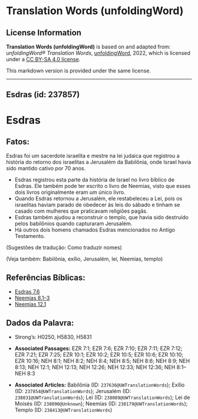# Translation Words (unfoldingWord)

## License Information

**Translation Words (unfoldingWord)** is based on and adapted from: _unfoldingWord® Translation Words_, [unfoldingWord](https://unfoldingword.org/utw), 2022, which is licensed under a [CC BY-SA 4.0 license](https://creativecommons.org/licenses/by-sa/4.0/legalcode.en).

This markdown version is provided under the same license.



--------------------------------

## Esdras (id: 237857)

Esdras
======

Fatos:
------

Esdras foi um sacerdote israelita e mestre na lei judaica que registrou a história do retorno dos israelitas a Jerusalém da Babilônia, onde Israel havia sido mantido cativo por 70 anos.

* Esdras registrou esta parte da história de Israel no livro bíblico de Esdras. Ele também pode ter escrito o livro de Neemias, visto que esses dois livros originalmente eram um único livro.
* Quando Esdras retornou a Jerusalém, ele restabeleceu a Lei, pois os israelitas haviam parado de obedecer às leis do sábado e tinham se casado com mulheres que praticavam religiões pagãs.
* Esdras também ajudou a reconstruir o templo, que havia sido destruído pelos babilônios quando capturaram Jerusalém.
* Há outros dois homens chamados Esdras mencionados no Antigo Testamento.

(Sugestões de tradução: Como traduzir nomes)

(Veja também: Babilônia, exílio, Jerusalém, lei, Neemias, templo)

Referências Bíblicas:
---------------------

* [Esdras 7\.6](https://ref.ly/Ezra7:6)
* [Neemias 8\.1–3](https://ref.ly/Neh8:1-Neh8:3)
* [Neemias 12\.1](https://ref.ly/Neh12:1)

Dados da Palavra:
-----------------

* Strong’s: H0250, H5830, H5831

* **Associated Passages:** EZR 7:1; EZR 7:6; EZR 7:10; EZR 7:11; EZR 7:12; EZR 7:21; EZR 7:25; EZR 10:1; EZR 10:2; EZR 10:5; EZR 10:6; EZR 10:10; EZR 10:16; NEH 8:1; NEH 8:2; NEH 8:4; NEH 8:5; NEH 8:6; NEH 8:9; NEH 8:13; NEH 12:1; NEH 12:13; NEH 12:26; NEH 12:33; NEH 12:36; NEH 8:1–NEH 8:3
* **Associated Articles:** Babilônia (ID: `237636@UWTranslationWords`); Exílio (ID: `237854@UWTranslationWords`); Jerusalém (ID: `238031@UWTranslationWords`); Lei (ID: `238089@UWTranslationWords`); Lei de Moisés (ID: `238090@Unknown`); Neemias (ID: `238179@UWTranslationWords`); Templo (ID: `238413@UWTranslationWords`)

